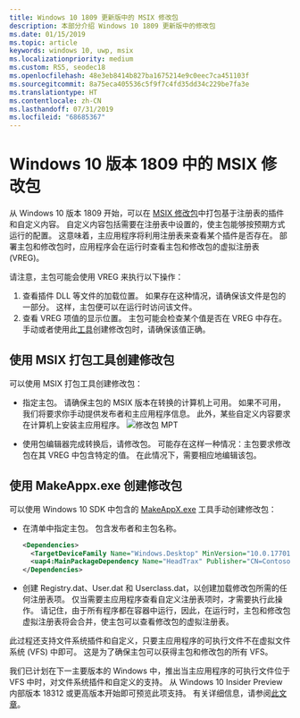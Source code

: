 ```yaml
---
title: Windows 10 1809 更新版中的 MSIX 修改包
description: 本部分介绍 Windows 10 1809 更新版中的修改包
ms.date: 01/15/2019
ms.topic: article
keywords: windows 10, uwp, msix
ms.localizationpriority: medium
ms.custom: RS5, seodec18
ms.openlocfilehash: 48e3eb8414b827ba1675214e9c0eec7ca451103f
ms.sourcegitcommit: 8a75eca405536c5f9f7c4fd35dd34c229be7fa3e
ms.translationtype: HT
ms.contentlocale: zh-CN
ms.lasthandoff: 07/31/2019
ms.locfileid: "68685367"
---
```

# <a name="msix-modification-packages-on-windows-10-version-1809"></a>Windows 10 版本 1809 中的 MSIX 修改包 

从 Windows 10 版本 1809 开始，可以在 [MSIX 修改包](modification-packages.md)中打包基于注册表的插件和自定义内容。 自定义内容包括需要在注册表中设置的，使主包能够按预期方式运行的配置。 这意味着，主应用程序将利用注册表来查看某个插件是否存在。 部署主包和修改包时，应用程序会在运行时查看主包和修改包的虚拟注册表 (VREG)。 

请注意，主包可能会使用 VREG 来执行以下操作： 
1.  查看插件 DLL 等文件的加载位置。 如果存在这种情况，请确保该文件是包的一部分。 这样，主包便可以在运行时访问该文件。  
2.  查看 VREG 项值的显示位置。 主包可能会检查某个值是否在 VREG 中存在。 手动或者使用此[工具](https://www.microsoft.com/en-us/p/msix-packaging-tool/9n5lw3jbcxkf)创建修改包时，请确保该值正确。 

## <a name="create-a-modification-package-using-the-msix-packaging-tool"></a>使用 MSIX 打包工具创建修改包

可以使用 MSIX 打包工具创建修改包：
* 指定主包。 请确保主包的 MSIX 版本在转换的计算机上可用。 如果不可用，我们将要求你手动提供发布者和主应用程序信息。 此外，某些自定义内容要求在计算机上安装主应用程序。
![修改包 MPT](images/MPT-mod-page.png)

* 使用包编辑器完成转换后，请修改包。 可能存在这样一种情况：主包要求修改包在其 VREG 中包含特定的值。 在此情况下，需要相应地编辑该包。 

## <a name="create-a-modification-package-using-makeappxexe"></a>使用 MakeAppx.exe 创建修改包

可以使用 Windows 10 SDK 中包含的 [MakeAppX.exe](package/create-app-package-with-makeappx-tool.md) 工具手动创建修改包：
* 在清单中指定主包。 包含发布者和主包名称。

    ```xml
    <Dependencies>
      <TargetDeviceFamily Name="Windows.Desktop" MinVersion="10.0.17701.0" MaxVersionTested="12.0.0.0"/>
      <uap4:MainPackageDependency Name="HeadTrax" Publisher="CN=Contoso Software, O=Contoso Corporation, C=US" />
    </Dependencies>
    ```
- 创建 Registry.dat、User.dat 和 Userclass.dat，以创建加载修改包所需的任何注册表项。 仅当需要主应用程序查看自定义注册表项时，才需要执行此操作。 请记住，由于所有程序都在容器中运行，因此，在运行时，主包和修改包虚拟注册表将会合并，使主包可以查看修改包的虚拟注册表。  

此过程还支持文件系统插件和自定义，只要主应用程序的可执行文件不在虚拟文件系统 (VFS) 中即可。 这是为了确保主包可以获得主包和修改包的所有 VFS。 

我们已计划在下一主要版本的 Windows 中，推出当主应用程序的可执行文件位于 VFS 中时，对文件系统插件和自定义的支持。 从 Windows 10 Insider Preview 内部版本 18312 或更高版本开始即可预览此项支持。 有关详细信息，请参阅[此文章](modification-package-1903.md)。 

